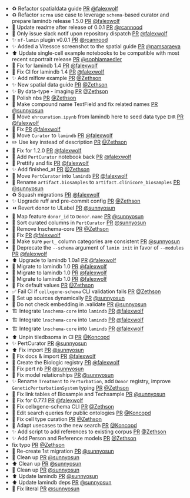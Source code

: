- ♻️ Refactor spatialdata guide [PR](https://github.com/laminlabs/lamin-usecases/pull/193) [@falexwolf](https://github.com/falexwolf)
- ♻️ Refactor `scrna` use case to leverage `schema`-based curator and prepare lamindb release 1.5.0 [PR](https://github.com/laminlabs/lamin-usecases/pull/191) [@falexwolf](https://github.com/falexwolf)
- 📝 Update readme after release of 0.0.1 [PR](https://github.com/laminlabs/nf-lamin/pull/62) [@rcannood](https://github.com/rcannood)
- 👷 Only issue slack notif upon repository dispatch [PR](https://github.com/laminlabs/nf-lamin/pull/61) [@falexwolf](https://github.com/falexwolf)
- ✨ `nf-lamin` plugin v0.0.1 [PR](https://github.com/laminlabs/nf-lamin/pull/50) [@rcannood](https://github.com/rcannood)
- ✨ Added a Vitessce screenshot to the spatial guide [PR](https://github.com/laminlabs/lamin-usecases/pull/192) [@namsaraeva](https://github.com/namsaraeva)
- ⬆️ Update single-cell example notebooks to be compatible with most recent scportrait release [PR](https://github.com/laminlabs/lamin-usecases/pull/190) [@sophiamaedler](https://github.com/sophiamaedler)
- 💚 Fix for lamindb 1.4 [PR](https://github.com/laminlabs/lamin-usecases/pull/189) [@falexwolf](https://github.com/falexwolf)
- 💚 Fix CI for lamindb 1.4 [PR](https://github.com/laminlabs/cellxgene-lamin/pull/123) [@falexwolf](https://github.com/falexwolf)
- ✨ Add mlflow example [PR](https://github.com/laminlabs/lamin-mlops/pull/24) [@Zethson](https://github.com/Zethson)
- ✨ New spatial data guide [PR](https://github.com/laminlabs/lamin-usecases/pull/181) [@Zethson](https://github.com/Zethson)
- ✨ By data-type - imaging [PR](https://github.com/laminlabs/lamin-usecases/pull/182) [@Zethson](https://github.com/Zethson)
- 🎨 Polish nbs [PR](https://github.com/laminlabs/lamin-mlops/pull/22) [@Zethson](https://github.com/Zethson)
- 🎨 Make compound name TextField and fix related names [PR](https://github.com/laminlabs/wetlab/pull/108) [@sunnyosun](https://github.com/sunnyosun)
- 🚚 Move `ehrcuration.ipynb` from lamindb here to seed data type `EHR` [PR](https://github.com/laminlabs/lamin-usecases/pull/188) [@falexwolf](https://github.com/falexwolf)
- 💚 Fix [PR](https://github.com/laminlabs/cellxgene-lamin/pull/122) [@falexwolf](https://github.com/falexwolf)
- 🚚 Move `Curator` to `lamindb` [PR](https://github.com/laminlabs/cellxgene-lamin/pull/120) [@falexwolf](https://github.com/falexwolf)
- ✏️ Use key instead of description [PR](https://github.com/laminlabs/nextflow-lamin/pull/47) [@Zethson](https://github.com/Zethson)
- 📝 Fix for 1.2.0 [PR](https://github.com/laminlabs/lamin-usecases/pull/185) [@falexwolf](https://github.com/falexwolf)
- 📝 Add `PertCurator` notebook back [PR](https://github.com/laminlabs/wetlab/pull/105) [@falexwolf](https://github.com/falexwolf)
- 💚 Prettify and fix [PR](https://github.com/laminlabs/lamin-mlops/pull/21) [@falexwolf](https://github.com/falexwolf)
- ✨ Add finished_at [PR](https://github.com/laminlabs/nextflow-lamin/pull/45) [@Zethson](https://github.com/Zethson)
- 🚚  Move `PertCurator` into `lamindb` [PR](https://github.com/laminlabs/wetlab/pull/103) [@falexwolf](https://github.com/falexwolf)
- 🚚 Rename `artifact.biosamples` to `artifact.clinicore_biosamples` [PR](https://github.com/laminlabs/clinicore/pull/18) [@sunnyosun](https://github.com/sunnyosun)
- ♻️ Squash migrations [PR](https://github.com/laminlabs/wetlab/pull/101) [@falexwolf](https://github.com/falexwolf)
- ✨ Upgrade ruff and pre-commit config [PR](https://github.com/laminlabs/lamin-usecases/pull/180) [@Zethson](https://github.com/Zethson)
- ⏪️ Revert donor to ULabel [PR](https://github.com/laminlabs/wetlab/pull/99) [@sunnyosun](https://github.com/sunnyosun)
- 💚 Map feature `donor_id` to `Donor.name` [PR](https://github.com/laminlabs/wetlab/pull/95) [@sunnyosun](https://github.com/sunnyosun)
- 🎨 Sort curated columns in `PertCurator` [PR](https://github.com/laminlabs/wetlab/pull/94) [@sunnyosun](https://github.com/sunnyosun)
- 🎨 Remove lnschema-core [PR](https://github.com/laminlabs/cellregistry/pull/5) [@Zethson](https://github.com/Zethson)
- 💚 Fix [PR](https://github.com/laminlabs/lamin-usecases/pull/179) [@falexwolf](https://github.com/falexwolf)
- 🎨 Make sure `pert_` column categories are consistent [PR](https://github.com/laminlabs/wetlab/pull/92) [@sunnyosun](https://github.com/sunnyosun)
- 🚚 Deprecate the `--schema` argument of `lamin init` in favor of `--modules` [PR](https://github.com/laminlabs/wetlab/pull/93) [@falexwolf](https://github.com/falexwolf)
- ⬆️ Upgrade to lamindb 1.0a1 [PR](https://github.com/laminlabs/lamin-usecases/pull/178) [@falexwolf](https://github.com/falexwolf)
- 🚚 Migrate to lamindb 1.0 [PR](https://github.com/laminlabs/clinicore/pull/17) [@falexwolf](https://github.com/falexwolf)
- 🚚 Migrate to lamindb 1.0 [PR](https://github.com/laminlabs/wetlab/pull/90) [@falexwolf](https://github.com/falexwolf)
- 🚚 Migrate to lamindb 1.0 [PR](https://github.com/laminlabs/ourprojects/pull/8) [@falexwolf](https://github.com/falexwolf)
- 🐛 Fix default values [PR](https://github.com/laminlabs/cellxgene-lamin/pull/119) [@Zethson](https://github.com/Zethson)
- ✅ Fail CI if `cellxgene-schema` CLI validation fails [PR](https://github.com/laminlabs/cellxgene-lamin/pull/111) [@Zethson](https://github.com/Zethson)
- 🎨 Set up sources dynamically [PR](https://github.com/laminlabs/wetlab/pull/91) [@sunnyosun](https://github.com/sunnyosun)
- 🎨 Do not check embedding in .validate [PR](https://github.com/laminlabs/cellxgene-lamin/pull/114) [@sunnyosun](https://github.com/sunnyosun)
- 🏗️ Integrate `lnschema-core` into `lamindb` [PR](https://github.com/laminlabs/ourprojects/pull/7) [@falexwolf](https://github.com/falexwolf)
- 🏗️ Integrate `lnschema-core` into `lamindb` [PR](https://github.com/laminlabs/clinicore/pull/16) [@falexwolf](https://github.com/falexwolf)
- 🏗️ Integrate `lnschema-core` into `lamindb` [PR](https://github.com/laminlabs/wetlab/pull/89) [@falexwolf](https://github.com/falexwolf)
- ⬆️ Unpin tiledbsoma in CI [PR](https://github.com/laminlabs/lamin-usecases/pull/177) [@Koncopd](https://github.com/Koncopd)
- ✨ PertCurator [PR](https://github.com/laminlabs/wetlab/pull/88) [@sunnyosun](https://github.com/sunnyosun)
- ⬆️ Fix import [PR](https://github.com/laminlabs/cellxgene-lamin/pull/112) [@sunnyosun](https://github.com/sunnyosun)
- 🐛 Fix docs & import [PR](https://github.com/laminlabs/wetlab/pull/87) [@falexwolf](https://github.com/falexwolf)
- 🍱 Create the Biologic registry [PR](https://github.com/laminlabs/wetlab/pull/86) [@falexwolf](https://github.com/falexwolf)
- 📝 Fix pert nb [PR](https://github.com/laminlabs/lamin-usecases/pull/176) [@sunnyosun](https://github.com/sunnyosun)
- 🎨 Fix model relationships [PR](https://github.com/laminlabs/wetlab/pull/83) [@sunnyosun](https://github.com/sunnyosun)
- ✨ Rename `Treatment` to `Perturbation`, add `Donor` registry, improve `GeneticPerturbationSystem` typing [PR](https://github.com/laminlabs/wetlab/pull/80) [@Zethson](https://github.com/Zethson)
- 🎨 Fix link tables of Biosample and Techsample [PR](https://github.com/laminlabs/wetlab/pull/81) [@sunnyosun](https://github.com/sunnyosun)
- 💚 Fix for 0.77.1 [PR](https://github.com/laminlabs/lamin-usecases/pull/174) [@falexwolf](https://github.com/falexwolf)
- 🎨 Fix cellxgene-schema CLI [PR](https://github.com/laminlabs/cellxgene-lamin/pull/110) [@Zethson](https://github.com/Zethson)
- 📝 Edit search queries for public ontologies [PR](https://github.com/laminlabs/lamin-usecases/pull/173) [@Koncopd](https://github.com/Koncopd)
- 🐛 Fix cell type curation [PR](https://github.com/laminlabs/lamin-usecases/pull/172) [@Zethson](https://github.com/Zethson)
- 📝 Adapt usecases to the new search [PR](https://github.com/laminlabs/lamin-usecases/pull/171) [@Koncopd](https://github.com/Koncopd)
- ✨ Add script to add references to existing corpus [PR](https://github.com/laminlabs/cellxgene-lamin/pull/108) [@Zethson](https://github.com/Zethson)
- ✨ Add Person and Reference models [PR](https://github.com/laminlabs/ourprojects/pull/5) [@Zethson](https://github.com/Zethson)
- fix typo [PR](https://github.com/laminlabs/cellregistry/pull/4) [@Zethson](https://github.com/Zethson)
- 🎨 Re-create 1st migration [PR](https://github.com/laminlabs/ourprojects/pull/4) [@sunnyosun](https://github.com/sunnyosun)
- 🎨 Clean up [PR](https://github.com/laminlabs/ourprojects/pull/3) [@sunnyosun](https://github.com/sunnyosun)
- ⬆️ Clean up [PR](https://github.com/laminlabs/cellregistry/pull/3) [@sunnyosun](https://github.com/sunnyosun)
- 🎨 Clean up [PR](https://github.com/laminlabs/clinicore/pull/15) [@sunnyosun](https://github.com/sunnyosun)
- ⬆️ Update lamindb [PR](https://github.com/laminlabs/findrefs/pull/4) [@sunnyosun](https://github.com/sunnyosun)
- ⬆️ Update lamindb deps [PR](https://github.com/laminlabs/wetlab/pull/76) [@sunnyosun](https://github.com/sunnyosun)
- 💚 Fix literal [PR](https://github.com/laminlabs/lamin-usecases/pull/170) [@sunnyosun](https://github.com/sunnyosun)

